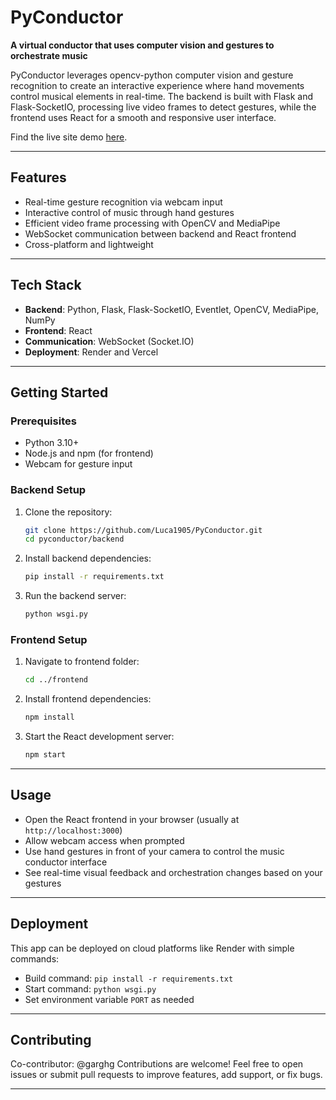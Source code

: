 # PyConductor

**A virtual conductor that uses computer vision and gestures to orchestrate music**

PyConductor leverages opencv-python computer vision and gesture recognition to create an interactive experience where hand movements control musical elements in real-time. The backend is built with Flask and Flask-SocketIO, processing live video frames to detect gestures, while the frontend uses React for a smooth and responsive user interface.

Find the live site demo [here](https://py-conductor.vercel.app/conduct).

---

## Features

* Real-time gesture recognition via webcam input
* Interactive control of music through hand gestures
* Efficient video frame processing with OpenCV and MediaPipe
* WebSocket communication between backend and React frontend
* Cross-platform and lightweight

---

## Tech Stack

* **Backend**: Python, Flask, Flask-SocketIO, Eventlet, OpenCV, MediaPipe, NumPy
* **Frontend**: React
* **Communication**: WebSocket (Socket.IO)
* **Deployment**: Render and Vercel

---

## Getting Started

### Prerequisites

* Python 3.10+
* Node.js and npm (for frontend)
* Webcam for gesture input

### Backend Setup

1. Clone the repository:

   ```bash
   git clone https://github.com/Luca1905/PyConductor.git
   cd pyconductor/backend
   ```

2. Install backend dependencies:

   ```bash
   pip install -r requirements.txt
   ```

3. Run the backend server:

   ```bash
   python wsgi.py
   ```

### Frontend Setup

1. Navigate to frontend folder:

   ```bash
   cd ../frontend
   ```

2. Install frontend dependencies:

   ```bash
   npm install
   ```

3. Start the React development server:

   ```bash
   npm start
   ```

---

## Usage

* Open the React frontend in your browser (usually at `http://localhost:3000`)
* Allow webcam access when prompted
* Use hand gestures in front of your camera to control the music conductor interface
* See real-time visual feedback and orchestration changes based on your gestures

---

## Deployment

This app can be deployed on cloud platforms like Render with simple commands:

* Build command: `pip install -r requirements.txt`
* Start command: `python wsgi.py`
* Set environment variable `PORT` as needed

---

## Contributing

Co-contributor: @garghg
Contributions are welcome! Feel free to open issues or submit pull requests to improve features, add support, or fix bugs.

---
